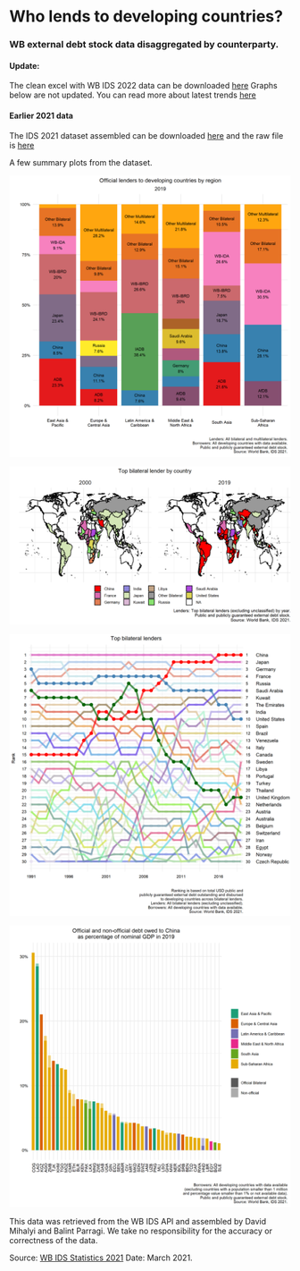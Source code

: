 # Who lends to developing countries? 
### WB external debt stock data disaggregated by counterparty.



#### Update: 
The clean excel with WB IDS 2022 data can be downloaded [here](https://github.com/davidmihalyi/wb-ids-lenders/raw/main/data/WB_IDS_2022_by_lender.xlsx)
Graphs below are not updated. You can read more about latest trends [here](https://www.cgdev.org/blog/visualizing-debt-service-drag-developing-country-governments)




#### Earlier 2021 data
The IDS 2021 dataset assembled can be downloaded [here](https://github.com/davidmihalyi/wb-ids-lenders/raw/main/data/WB_IDS_2021_by_lender.xlsx)  and the raw file is [here](https://github.com/davidmihalyi/wb-ids-lenders/raw/main/data/raw_IDS_all_debt_pos.csv) 

A few summary plots from the dataset.

![IDS by region](plots/plot_IDS_region.png)

![IDS map](plots/plot_bilat_map_large.png)

![IDS snake](plots/plot_snake_1990.png)

![IDS China](plots/plot_IDS_china_gdp.png)

This data was retrieved from the WB IDS API and assembled by David Mihalyi and Balint Parragi.
We take no responsibility for the accuracy or correctness of the data.

Source: [WB IDS Statistics 2021](https://datatopics.worldbank.org/debt/ids/)
Date: March 2021.		
